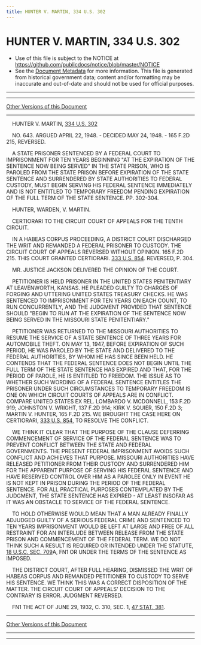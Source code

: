 ```yaml
---
title: HUNTER V. MARTIN, 334 U.S. 302
---
```


# HUNTER V. MARTIN, 334 U.S. 302

* Use of this file is subject to the NOTICE at https://github.com/publicdocs/notice/blob/master/NOTICE
* See the [Document Metadata](../../../index.md) for more information.
  This file is generated from historical government data; content and/or formatting may be inaccurate and out-of-date and should not be used for official purposes.

----------
----------

[Other Versions of this Document](https://publicdocs.github.io/go/links?ns=uslm-x&ref=%2Fus%2Fcourts%2Fscotus%2FusReporter%2F334%2F302)

----------

    HUNTER V. MARTIN, [334 U.S. 302][/us/courts/scotus/usReporter/334/302]

    NO. 643.  ARGUED APRIL 22, 1948.  - DECIDED MAY 24, 1948.  - 165 F.2D 215, REVERSED.

    A STATE PRISONER SENTENCED BY A FEDERAL COURT TO IMPRISONMENT FOR TEN YEARS BEGINNING "AT THE EXPIRATION OF THE SENTENCE NOW BEING SERVED" IN THE STATE PRISON, WHO IS PAROLED FROM THE STATE PRISON BEFORE EXPIRATION OF THE STATE SENTENCE AND SURRENDERED BY STATE AUTHORITIES TO FEDERAL CUSTODY, MUST BEGIN SERVING HIS FEDERAL SENTENCE IMMEDIATELY AND IS NOT ENTITLED TO TEMPORARY FREEDOM PENDING EXPIRATION OF THE FULL TERM OF THE STATE SENTENCE.  PP. 302-304.

    HUNTER, WARDEN, V. MARTIN.

    CERTIORARI TO THE CIRCUIT COURT OF APPEALS FOR THE TENTH CIRCUIT.

    IN A HABEAS CORPUS PROCEEDING, A DISTRICT COURT DISCHARGED THE WRIT AND REMANDED A FEDERAL PRISONER TO CUSTODY.  THE CIRCUIT COURT OF APPEALS REVERSED WITHOUT OPINION.  165 F.2D 215.  THIS COURT GRANTED CERTIORARI.  [333 U.S. 854][/us/courts/scotus/usReporter/333/854].  REVERSED, P. 304.

    MR. JUSTICE JACKSON DELIVERED THE OPINION OF THE COURT.

    PETITIONER IS HELD PRISONER IN THE UNITED STATES PENITENTIARY AT LEAVENWORTH, KANSAS.  HE PLEADED GUILTY TO CHARGES OF FORGING AND UTTERING UNITED STATES TREASURY CHECKS.  HE WAS SENTENCED TO IMPRISONMENT FOR TEN YEARS ON EACH COUNT, TO RUN CONCURRENTLY, AND THE JUDGMENT PROVIDED THAT SENTENCE SHOULD "BEGIN TO RUN AT THE EXPIRATION OF THE SENTENCE NOW BEING SERVED IN THE MISSOURI STATE PENITENTIARY."

    PETITIONER WAS RETURNED TO THE MISSOURI AUTHORITIES TO RESUME THE SERVICE OF A STATE SENTENCE OF THREE YEARS FOR AUTOMOBILE THEFT.  ON MAY 13, 1947, BEFORE EXPIRATION OF SUCH PERIOD, HE WAS PAROLED BY THE STATE AND DELIVERED TO THE FEDERAL AUTHORITIES, BY WHOM HE HAS SINCE BEEN HELD.  HE CONTENDS THAT THE FEDERAL SENTENCE DOES NOT BEGIN UNTIL THE FULL TERM OF THE STATE SENTENCE HAS EXPIRED AND THAT, FOR THE PERIOD OF PAROLE, HE IS ENTITLED TO FREEDOM.  THE ISSUE AS TO WHETHER SUCH WORDING OF A FEDERAL SENTENCE ENTITLES THE PRISONER UNDER SUCH CIRCUMSTANCES TO TEMPORARY FREEDOM IS ONE ON WHICH CIRCUIT COURTS OF APPEALS ARE IN CONFLICT.  COMPARE UNITED STATES EX REL. LOMBARDO V. MCDONNELL, 153 F.2D 919; JOHNSTON V. WRIGHT, 137 F.2D 914; KIRK V. SQUIER, 150 F.2D 3; MARTIN V. HUNTER, 165 F.2D 215.  WE BROUGHT THE CASE HERE ON CERTIORARI, [333 U.S. 854][/us/courts/scotus/usReporter/333/854], TO RESOLVE THE CONFLICT.

    WE THINK IT CLEAR THAT THE PURPOSE OF THE CLAUSE DEFERRING COMMENCEMENT OF SERVICE OF THE FEDERAL SENTENCE WAS TO PREVENT CONFLICT BETWEEN THE STATE AND FEDERAL GOVERNMENTS.  THE PRESENT FEDERAL IMPRISONMENT AVOIDS SUCH CONFLICT AND ACHIEVES THAT PURPOSE.  MISSOURI AUTHORITIES HAVE RELEASED PETITIONER FROM THEIR CUSTODY AND SURRENDERED HIM FOR THE APPARENT PURPOSE OF SERVING HIS FEDERAL SENTENCE AND HAVE RESERVED CONTROL OVER HIM AS A PAROLEE ONLY IN EVENT HE IS NOT KEPT IN PRISON DURING THE PERIOD OF THE FEDERAL SENTENCE.  FOR ALL PRACTICAL PURPOSES CONTEMPLATED BY THE JUDGMENT, THE STATE SENTENCE HAS EXPIRED - AT LEAST INSOFAR AS IT WAS AN OBSTACLE TO SERVICE OF THE FEDERAL SENTENCE.

    TO HOLD OTHERWISE WOULD MEAN THAT A MAN ALREADY FINALLY ADJUDGED GUILTY OF A SERIOUS FEDERAL CRIME AND SENTENCED TO TEN YEARS IMPRISONMENT WOULD BE LEFT AT LARGE AND FREE OF ALL RESTRAINT FOR AN INTERLUDE BETWEEN RELEASE FROM THE STATE PRISON AND COMMENCEMENT OF THE FEDERAL TERM.  WE DO NOT THINK SUCH A RESULT IS REQUIRED OR INTENDED UNDER THE STATUTE, [18 U.S.C. SEC. 709][/us/usc/t18/s709]A,  FN1  OR UNDER THE TERMS OF THE SENTENCE AS IMPOSED.

    THE DISTRICT COURT, AFTER FULL HEARING, DISMISSED THE WRIT OF HABEAS CORPUS AND REMANDED PETITIONER TO CUSTODY TO SERVE HIS SENTENCE.  WE THINK THIS WAS A CORRECT DISPOSITION OF THE MATTER.  THE CIRCUIT COURT OF APPEALS' DECISION TO THE CONTRARY IS ERROR.  JUDGMENT REVERSED.

    FN1  THE ACT OF JUNE 29, 1932, C. 310, SEC. 1, [47 STAT. 381][/us/stat/47/381].

----------

[Other Versions of this Document](https://publicdocs.github.io/go/links?ns=uslm-x&ref=%2Fus%2Fcourts%2Fscotus%2FusReporter%2F334%2F302)

----------
----------

[/us/courts/scotus/usReporter/334/302]: https://publicdocs.github.io/go/links?ns=uslm-x&ref=%2Fus%2Fcourts%2Fscotus%2FusReporter%2F334%2F302
[/us/courts/scotus/usReporter/333/854]: https://publicdocs.github.io/go/links?ns=uslm-x&ref=%2Fus%2Fcourts%2Fscotus%2FusReporter%2F333%2F854
[/us/courts/scotus/usReporter/333/854]: https://publicdocs.github.io/go/links?ns=uslm-x&ref=%2Fus%2Fcourts%2Fscotus%2FusReporter%2F333%2F854
[/us/usc/t18/s709]: https://publicdocs.github.io/go/links?ns=uslm&ref=%2Fus%2Fusc%2Ft18%2Fs709
[/us/stat/47/381]: https://publicdocs.github.io/go/links?ns=uslm&ref=%2Fus%2Fstat%2F47%2F381


